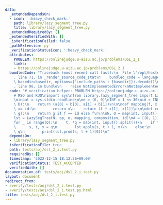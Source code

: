 ```yaml
---
data:
  _extendedDependsOn:
  - icon: ':heavy_check_mark:'
    path: library/lazy_segment_tree.py
    title: library/lazy_segment_tree.py
  _extendedRequiredBy: []
  _extendedVerifiedWith: []
  _isVerificationFailed: false
  _pathExtension: py
  _verificationStatusIcon: ':heavy_check_mark:'
  attributes:
    PROBLEM: https://onlinejudge.u-aizu.ac.jp/problems/DSL_2_I
    links:
    - https://onlinejudge.u-aizu.ac.jp/problems/DSL_2_I
  bundledCode: "Traceback (most recent call last):\n  File \"/opt/hostedtoolcache/PyPy/3.7.13/x64/site-packages/onlinejudge_verify/documentation/build.py\"\
    , line 71, in _render_source_code_stat\n    bundled_code = language.bundle(stat.path,\
    \ basedir=basedir, options={'include_paths': [basedir]}).decode()\n  File \"/opt/hostedtoolcache/PyPy/3.7.13/x64/site-packages/onlinejudge_verify/languages/python.py\"\
    , line 96, in bundle\n    raise NotImplementedError\nNotImplementedError\n"
  code: "# verification-helper: PROBLEM https://onlinejudge.u-aizu.ac.jp/problems/DSL_2_I\n\
    # RSQ and RUQ\nimport sys\nfrom library.lazy_segment_tree import LazySegTree\n\
    \ninput = sys.stdin.readline\n\ne = (0, 0)\nINF = 1 << 30\nid = INF\n\n\ndef op(a,\
    \ b):\n    return (a[0] + b[0], a[1] + b[1])\n\n\ndef mapping(f, x):\n    if f\
    \ == id:\n        return x\n    return (f * x[1], x[1])\n\n\ndef composition(f,\
    \ g):\n    return g if f == id else f\n\n\nN, Q = map(int, input().split())\n\
    lst = LazySegTree(N, op, e, mapping, composition, id)\nA = [(0, 1)] * N\nlst.build(A)\n\
    for _ in range(Q):\n    t, *q = map(int, input().split())\n    if t == 0:\n  \
    \      s, t, x = q\n        lst.apply(s, t + 1, x)\n    else:\n        s, t =\
    \ q\n        print(lst.prod(s, t + 1)[0])\n"
  dependsOn:
  - library/lazy_segment_tree.py
  isVerificationFile: true
  path: tests/aoj/dsl_2_i.test.py
  requiredBy: []
  timestamp: '2022-12-15 18:12:26+09:00'
  verificationStatus: TEST_ACCEPTED
  verifiedWith: []
documentation_of: tests/aoj/dsl_2_i.test.py
layout: document
redirect_from:
- /verify/tests/aoj/dsl_2_i.test.py
- /verify/tests/aoj/dsl_2_i.test.py.html
title: tests/aoj/dsl_2_i.test.py
---
```

